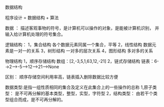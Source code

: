 数据结构

程序设计 = 数据结构 + 算法

数据 ： 描述客观事物的符号，是计算机可以操作的对象，是能被计算机识别，
并输入给计算机处理的符号集合。

逻辑结构：
1，集合结构
	各个数据元素同属一个集合，平等
2，线性结构
	数据元素是一对一的关系
3，树形结构
	一对多的层次关系
4，图形结构
	多对多的关系

物理结构
1，顺序存储结构
	数组：[2,-3,5,1,63,12,-21]
2，链式存储结构
	链表：6-->2-->-5-->12-->21-->None

区别：
	顺序存储空间利用率高，链表插入删除数据比较方便


数据类型:是指一组性质相同的集合及定义在此集合上的一些操作的总称
1,原子类型：
	是不可再分解的基本类型，整型，实型，字符型
2，结构类型：
	由若干个类型组合而成，是不可再分解的。
